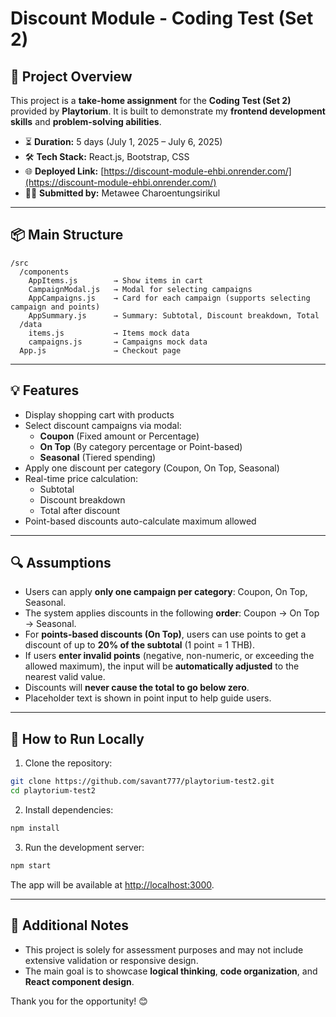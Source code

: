 # Discount Module - Coding Test (Set 2)

## 📄 Project Overview

This project is a **take-home assignment** for the **Coding Test (Set 2)** provided by **Playtorium**. It is built to demonstrate my **frontend development skills** and **problem-solving abilities**.

* ⏳ **Duration:** 5 days (July 1, 2025 – July 6, 2025)
* 🛠 **Tech Stack:** React.js, Bootstrap, CSS
* 🌐 **Deployed Link:** [https://discount-module-ehbi.onrender.com/](https://discount-module-ehbi.onrender.com/)
* 🙋‍♂️ **Submitted by:** Metawee Charoentungsirikul

---

## 📦 Main Structure

```
/src
  /components
    AppItems.js        → Show items in cart
    CampaignModal.js   → Modal for selecting campaigns
    AppCampaigns.js    → Card for each campaign (supports selecting campaign and points)
    AppSummary.js      → Summary: Subtotal, Discount breakdown, Total
  /data
    items.js           → Items mock data
    campaigns.js       → Campaigns mock data
  App.js               → Checkout page
```

---

## 💡 Features

- Display shopping cart with products
- Select discount campaigns via modal:
  - **Coupon** (Fixed amount or Percentage)
  - **On Top** (By category percentage or Point-based)
  - **Seasonal** (Tiered spending)
- Apply one discount per category (Coupon, On Top, Seasonal)
- Real-time price calculation:
  - Subtotal
  - Discount breakdown
  - Total after discount
- Point-based discounts auto-calculate maximum allowed

---

## 🔍 Assumptions

* Users can apply **only one campaign per category**: Coupon, On Top, Seasonal.
* The system applies discounts in the following **order**: Coupon → On Top → Seasonal.
* For **points-based discounts (On Top)**, users can use points to get a discount of up to **20% of the subtotal** (1 point = 1 THB).
* If users **enter invalid points** (negative, non-numeric, or exceeding the allowed maximum), the input will be **automatically adjusted** to the nearest valid value.
* Discounts will **never cause the total to go below zero**.
* Placeholder text is shown in point input to help guide users.

---

## 🚀 How to Run Locally

1. Clone the repository:

```bash
git clone https://github.com/savant777/playtorium-test2.git
cd playtorium-test2
```

2. Install dependencies:

```bash
npm install
```

3. Run the development server:

```bash
npm start
```

The app will be available at [http://localhost:3000](http://localhost:3000).

---

## 📝 Additional Notes

* This project is solely for assessment purposes and may not include extensive validation or responsive design.
* The main goal is to showcase **logical thinking**, **code organization**, and **React component design**.

Thank you for the opportunity! 😊
